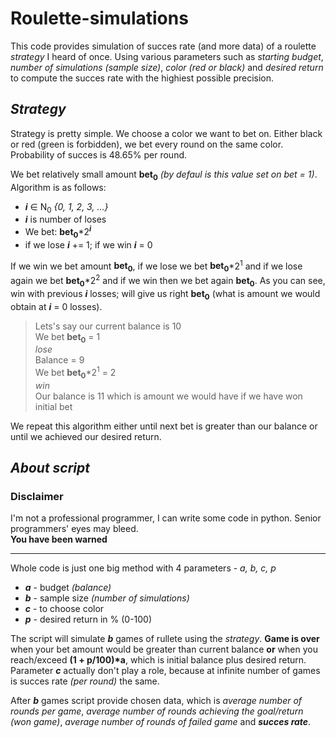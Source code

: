 **Roulette-simulations**
========================
This code provides simulation of succes rate (and more data) of a roulette *strategy* I heard of once.
Using various parameters such as *starting budget*, *number of simulations (sample size)*, *color (red or black)* and *desired return* to compute the succes rate with the highiest possible precision.

*Strategy*
----------
Strategy is pretty simple. We choose a color we want to bet on. Either black or red (green is forbidden), we bet every round on the same color. Probability of succes is 48.65% per round.  

We bet relatively small amount **bet<sub>0</sub>** *(by defaul is this value set on bet = 1)*. Algorithm is as follows:  
- ***i*** ∈ N<sub>0</sub> *{0, 1, 2, 3, ...}*
- ***i*** is number of loses
- We bet: __bet<sub>0</sub>__*2<sup>***i***</sup>
- if we lose ***i*** += 1; if we win ***i*** = 0

If we win we bet amount **bet<sub>0</sub>**, if we lose we bet __bet<sub>0</sub>__*2<sup>1</sup> and if we lose again we bet __bet<sub>0</sub>__*2<sup>2</sup> and if we win then we bet again **bet<sub>0</sub>**.
As you can see, win with previous ***i*** losses; will give us right **bet<sub>0</sub>** (what is amount we would obtain at ***i*** = 0 losses).

>Lets's say our current balance is 10  
>We bet __bet<sub>0</sub>__ = 1  
>*lose*  
>Balance = 9  
>We bet __bet<sub>0</sub>__*2<sup>1</sup> = 2  
>*win*  
>Our balance is 11 which is amount we would have if we have won initial bet  

We repeat this algorithm either until next bet is greater than our balance or until we achieved our desired return.

*About script*
--------------
### Disclaimer  
I'm not a professional programmer, I can write some code in python. Senior programmers' eyes may bleed.   
**You have been warned**  
___
Whole code is just one big method with 4 parameters - *a, b, c, p*
- ***a*** - budget *(balance)*  
- ***b*** - sample size *(number of simulations)*  
- ***c*** - to choose color  
- ***p*** - desired return in % (0-100)

The script will simulate ***b*** games of rullete using the *strategy*. **Game is over** when your bet amount would be greater than current balance **or** when you reach/exceed __(1 + p/100)*a__, which is initial balance plus desired return.  
Parameter ***c*** actually don't play a role, because at infinite number of games is succes rate *(per round)* the same.  

After ***b*** games script provide chosen data, which is *average number of rounds per game*, *average number of rounds achieving the goal/return (won game)*, *average number of rounds of failed game* and ***succes rate***.









